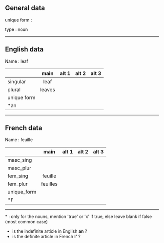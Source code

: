 ## General data

unique form :

type : noun

---

## English data

Name : leaf

|             |  main  | alt 1 | alt 2 | alt 3 |
| :---------- | :----: | :---: | :---: | ----- |
| singular    |  leaf  |       |       |       |
| plural      | leaves |       |       |       |
| unique form |        |       |       |       |
| \*an        |        |       |       |       |

---

## French data

Name : feuille

|             |   main   | alt 1 | alt 2 | alt 3 |
| :---------- | :------: | :---: | :---: | :---: |
| masc_sing   |          |       |       |       |
| masc_plur   |          |       |       |       |
| fem_sing    | feuille  |       |       |       |
| fem_plur    | feuilles |       |       |       |
| unique_form |          |       |       |       |
| \*l'        |          |       |       |       |

---

\* : only for the nouns, mention 'true' or 'x' if true, else leave blank if false (most common case)

- is the indefinite article in English **an** ?
- is the definite article in French **l'** ?
